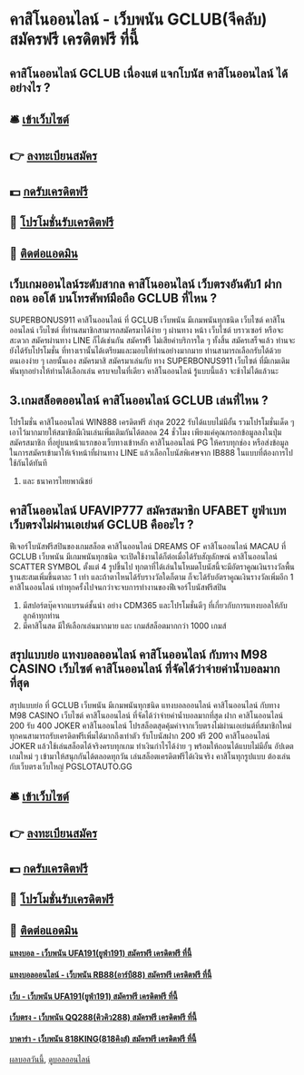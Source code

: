 # คาสิโนออนไลน์ - เว็บพนัน GCLUB(จีคลับ) สมัครฟรี เครดิตฟรี ที่นี้
## คาสิโนออนไลน์ GCLUB เนื่องแต่ แจกโบนัส คาสิโนออนไลน์ ได้อย่างไร ?

## 🛎 [เข้าเว็บไซต์](https://bit.ly/3SdLNi2)
## 👉 [ลงทะเบียนสมัคร](https://bit.ly/3SdLNi2)
## 💵 [กดรับเครดิตฟรี](https://bit.ly/3dyRKHj)
## 👑 [โปรโมชั่นรับเครดิตฟรี](https://bit.ly/3dyRKHj)
## 📱 [ติดต่อแอดมิน](https://bit.ly/3dyRKHj)

## เว็บเกมออนไลน์ระดับสากล คาสิโนออนไลน์ เว็บตรงอันดับ1 ฝากถอน ออโต้ บนโทรศัพท์มือถือ GCLUB ที่ไหน ?
SUPERBONUS911 คาสิโนออนไลน์ ที่ GCLUB เว็บพนัน มีเกมพนันทุกชนิด เว็บไซต์ คาสิโนออนไลน์ เว็บไซต์ ที่ท่านสมาชิกสามารถสมัครมาได้ง่าย ๆ ผ่านทาง หน้า เว็บไซต์ บราวเซอร์ หรือจะ สะดวก สมัครผ่านทาง LINE ก็ได้เช่นกัน สมัครฟรี ไม่เสียค่าบริการใด ๆ ทั้งสิ้น สมัครเสร็จแล้ว ท่านจะยังได้รับโปรโมชั่น ที่ทางเรานั้นได้เตรียมและมอบให้ท่านอย่างมากมาย ท่านสามารถเลือกรับได้ด้วยตนเองง่าย ๆ เลยนั้นเอง สมัครมาสิ สมัครมาเล่นกับ ทาง SUPERBONUS911 เว็บไซต์ ที่มีเกมเดิมพันทุกอย่างให้ท่านได้เลือกเล่น ครบจบในที่เดียว คาสิโนออนไลน์ รู้แบบนี้แล้ว จะช้าไม่ได้แล้วนะ

## 3.เกมสล็อตออนไลน์ คาสิโนออนไลน์ GCLUB เล่นที่ไหน ?
โปรโมชั่น คาสิโนออนไลน์ WIN888 เครดิตฟรี ล่าสุด 2022 รับได้แบบไม่มีอั้น รวมโปรโมชั่นเด็ด ๆ เอาไว้มากมายให้สมาชิกมีเงินเล่นเพิ่มเติมกันได้ตลอด 24 ชั่วโมง เพียงแค่คุณกรอกข้อมูลลงในปุ่ม สมัครสมาชิก ที่อยู่บนหน้าแรกของเว็บทางเข้าหลัก คาสิโนออนไลน์ PG ให้ครบทุกช่อง หรือส่งข้อมูลในการสมัครเข้ามาให้เจ้าหน้าที่ผ่านทาง LINE แล้วเลือกโบนัสพิเศษจาก IB888 ในแบบที่ต้องการไปใช้กันได้ทันที
1. และ ธนาคารไทยพาณิชย์

## คาสิโนออนไลน์ UFAVIP777 สมัครสมาชิก UFABET ยูฟ่าเบท เว็บตรงไม่ผ่านเอเย่นต์ GCLUB คืออะไร ?
ฟีเจอร์โบนัสฟรีสปินของเกมสล็อต คาสิโนออนไลน์ DREAMS OF คาสิโนออนไลน์ MACAU ที่ GCLUB เว็บพนัน มีเกมพนันทุกชนิด จะเปิดใช้งานได้ก็ต่อเมื่อได้รับสัญลักษณ์ คาสิโนออนไลน์ SCATTER SYMBOL ตั้งแต่ 4 รูปขึ้นไป ทุกตาที่ได้เล่นในโหมดโบนัสนี้จะมีอัตราคูณเงินรางวัลพื้นฐานสะสมเพิ่มขึ้นตาละ 1 เท่า และถ้าตาไหนได้รับรางวัลใดก็ตาม ก็จะได้รับอัตราคูณเงินรางวัลเพิ่มอีก 1 คาสิโนออนไลน์ เท่าทุกครั้งไปจนกว่าจะจบการทำงานของฟีเจอร์โบนัสฟรีสปิน
1. มีสปอร์ตบุ๊คจากแบรนด์ชั้นนำ อย่าง CDM365 และโปรโมชั่นดีๆ ที่เกี่ยวกับการแทงบอลให้กับลูกค้าทุกท่าน
2. มีคาสิโนสด มีให้เลือกเล่นมากมาย และ เกมส์สล็อตมากกว่า 1000 เกมส์

## สรุปแบบย่อ แทงบอลออนไลน์ คาสิโนออนไลน์ กับทาง M98 CASINO เว็บไซต์ คาสิโนออนไลน์ ที่จัดได้ว่าจ่ายค่าน้ำบอลมากที่สุด
สรุปแบบย่อ ที่ GCLUB เว็บพนัน มีเกมพนันทุกชนิด แทงบอลออนไลน์ คาสิโนออนไลน์ กับทาง M98 CASINO เว็บไซต์ คาสิโนออนไลน์ ที่จัดได้ว่าจ่ายค่าน้ำบอลมากที่สุด ฝาก คาสิโนออนไลน์ 200 รับ 400 JOKER คาสิโนออนไลน์ โปรสล็อตสุดคุ้มค่าจากเว็บตรงไม่ผ่านเอเย่นต์ที่สมาชิกใหม่ทุกคนสามารถรับเครดิตฟรีเพิ่มได้มากถึงเท่าตัว รับโบนัสฝาก 200 ฟรี 200 คาสิโนออนไลน์ JOKER แล้วใช้เล่นสล็อตได้จริงครบทุกเกม ทำเงินกำไรได้ง่าย ๆ พร้อมให้ถอนได้แบบไม่มีอั้น อัปเดตเกมใหม่ ๆ เข้ามาให้สนุกกันได้ตลอดทุกวัน เล่นสล็อตเครดิตฟรีได้เงินจริง คาสิโนทุกรูปแบบ ต้องเล่นกับเว็บตรงเว็บใหญ่ PGSLOTAUTO.GG

## 🛎 [เข้าเว็บไซต์](https://bit.ly/3SdLNi2)
## 👉 [ลงทะเบียนสมัคร](https://bit.ly/3SdLNi2)
## 💵 [กดรับเครดิตฟรี](https://bit.ly/3dyRKHj)
## 👑 [โปรโมชั่นรับเครดิตฟรี](https://bit.ly/3dyRKHj)
## 📱 [ติดต่อแอดมิน](https://bit.ly/3dyRKHj)

#### [แทงบอล - เว็บพนัน UFA191(ยูฟ่า191) สมัครฟรี เครดิตฟรี ที่นี้](https://atom.io/themes/แทงบอล%20-%20เว็บพนัน%20ufa191(ยูฟ่า191)%20สมัครฟรี%20เครดิตฟรี%20ที่นี้)
#### [แทงบอลออนไลน์ - เว็บพนัน RB88(อาร์บี88) สมัครฟรี เครดิตฟรี ที่นี้](https://atom.io/themes/แทงบอลออนไลน์%20-%20เว็บพนัน%20rb88(อาร์บี88)%20สมัครฟรี%20เครดิตฟรี%20ที่นี้)
#### [เว็บ - เว็บพนัน UFA191(ยูฟ่า191) สมัครฟรี เครดิตฟรี ที่นี้](https://atom.io/themes/เว็บ%20-%20เว็บพนัน%20ufa191(ยูฟ่า191)%20สมัครฟรี%20เครดิตฟรี%20ที่นี้)
#### [เว็บตรง - เว็บพนัน QQ288(คิวคิว288) สมัครฟรี เครดิตฟรี ที่นี้](https://atom.io/themes/เว็บตรง%20-%20เว็บพนัน%20qq288(คิวคิว288)%20สมัครฟรี%20เครดิตฟรี%20ที่นี้)
#### [บาคาร่า - เว็บพนัน 818KING(818คิงส์) สมัครฟรี เครดิตฟรี ที่นี้](https://atom.io/themes/บาคาร่า%20-%20เว็บพนัน%20818king(818คิงส์)%20สมัครฟรี%20เครดิตฟรี%20ที่นี้)

[ผลบอลวันนี้](https://siamsport.tv "ผลบอลวันนี้"), [ดูบอลออนไลน์](https://siamsport.tv/ดูบอลสด "ดูบอลออนไลน์")